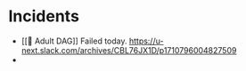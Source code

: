 # Incidents
* [[🎯 Adult DAG]] Failed today. https://u-next.slack.com/archives/CBL76JX1D/p1710796004827509
* 